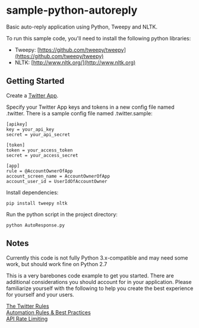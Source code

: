 sample-python-autoreply
===

Basic auto-reply application using Python, Tweepy and NLTK.

To run this sample code, you'll need to install the following python libraries:

- Tweepy: [https://github.com/tweepy/tweepy](https://github.com/tweepy/tweepy)
- NLTK: [http://www.nltk.org/](http://www.nltk.org)


Getting Started
---
Create a [Twitter App](https://apps.twitter.com/).

Specify your Twitter App keys and tokens in a new config file named .twitter. There is a sample config file named .twitter.sample:

```
[apikey]
key = your_api_key
secret = your_api_secret

[token]
token = your_access_token
secret = your_access_secret

[app]
rule = @AccountOwnerOfApp
account_screen_name = AccountOwnerOfApp
account_user_id = UserIdOfAccountOwner

```

Install dependencies:

```
pip install tweepy nltk
```

Run the python script in the project directory:

```
python AutoResponse.py
```

Notes
-----
Currently this code is not fully Python 3.x-compatible and may need some work, but should work fine on Python 2.7

This is a very barebones code example to get you started. There are additional considerations you should account for in your application. Please familiarize yourself with the following to help you create the best experience for yourself and your users.

[The Twitter Rules](https://support.twitter.com/articles/18311-the-twitter-rules)<br/>
[Automation Rules & Best Practices](https://support.twitter.com/articles/76915)<br/>
[API Rate Limiting](https://dev.twitter.com/rest/public/rate-limits)
